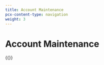 ```yaml
---
title: Account Maintenance
pcx-content-type: navigation
weight: 3
---
```


# Account Maintenance

{{<directory-listing>}}